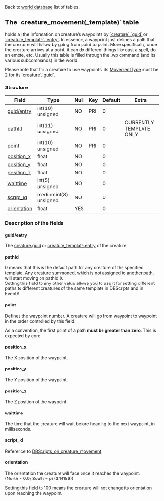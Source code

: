 Back to [world database](mangosdb_struct) list of tables.

## The \`creature\_movement(\_template)\` table

holds all the information on creature’s waypoints by
[\`creature\`.\`guid\`](https://github.com/cmangos/issues/wiki/Creature#guid)
or
[\`creature\_template\`.\`entry\`](https://github.com/cmangos/issues/wiki/Creature_template#entry).
In essence, a waypoint just defines a path that the creature will follow
by going from point to point. More specifically, once the creature
arrives at a point, it can do different things like cast a spell, do an
emote, etc. Usually this table is filled through the .wp command (and
its various subcommands) in the world.

Please note that for a creature to use waypoints, its
[MovementType](creature#MovementType) must be 2 for its
[\`creature\`.\`guid\`](https://github.com/cmangos/issues/wiki/Creature#guid).

### Structure

| Field                                                 | Type                  | Null | Key | Default | Extra                   |
| ----------------------------------------------------- | --------------------- | ---- | --- | ------- | ----------------------- |
| [guid/entry](creature_movement_template#guid/entry)   | int(10) unsigned      | NO   | PRI | 0       |                         |
| [pathId](creature_movement_template#pathId)           | int(11) unsigned      | NO   | PRI | 0       | CURRENTLY TEMPLATE ONLY |
| [point](creature_movement_template#point)             | int(10) unsigned      | NO   | PRI | 0       |                         |
| [position\_x](creature_movement_template#position_x)  | float                 | NO   |     | 0       |                         |
| [position\_y](creature_movement_template#position_y)  | float                 | NO   |     | 0       |                         |
| [position\_z](creature_movement_template#position_z)  | float                 | NO   |     | 0       |                         |
| [waittime](creature_movement_template#waittime)       | int(5) unsigned       | NO   |     | 0       |                         |
| [script\_id](creature_movement_template#script_id)    | mediumint(8) unsigned | NO   |     | 0       |                         |
| [orientation](creature_movement_template#orientation) | float                 | YES  |     | 0       |                         |

### Description of the fields

#### guid/entry

The [creature.guid](creature#guid) or
[creature\_template.entry](Creature_template#Entry) of the creature.

#### pathId

0 means that this is the default path for any creature of the specified
template. Any creature summoned, which is not assigned to another path,
will start moving on pathId 0.  
Setting this field to any other value allows you to use it for setting
different paths to different creatures of the same template in DBScripts
and in EventAI.

#### point

Defines the waypoint number. A creature will go from waypoint to
waypoint in the order controlled by this field.

As a convention, the first point of a path **must be greater than
zero**. This is expected by core.

#### position\_x

The X position of the waypoint.

#### position\_y

The Y position of the waypoint.

#### position\_z

The Z position of the waypoint.

#### waittime

The time that the creature will wait before heading to the next
waypoint, in milliseconds.

#### script\_id

Reference to
[DBScripts\_on\_creature\_movement](DBScripts_on_creature_movement).

#### orientation

The orientation the creature will face once it reaches the waypoint.  
(North = 0.0; South = pi (3.14159))

Setting this field to 100 means the creature will not change its
orientation upon reaching the waypoint.
